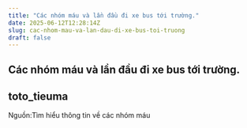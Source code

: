 ```yaml
---
title: "Các nhóm máu và lần đầu đi xe bus tới trường."
date: 2025-06-12T12:28:14Z
slug: cac-nhom-mau-va-lan-dau-di-xe-bus-toi-truong
draft: false
---
```


## Các nhóm máu và lần đầu đi xe bus tới trường.

## toto_tieuma

Nguồn:Tìm hiểu thông tin về các nhóm máu